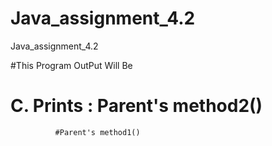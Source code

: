 # Java_assignment_4.2
Java_assignment_4.2

#This Program OutPut Will Be
# C. Prints : Parent's method2()
              #Parent's method1()
